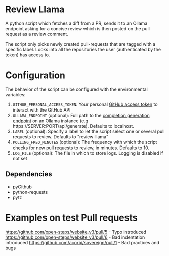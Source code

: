 # Review Llama

A python script which fetches a diff from a PR, sends it to an Ollama endpoint asking for a concise review which is then posted on the pull request as a review comment.

The script only picks newly created pull-requests that are tagged with a specific label. Looks into all the repositories the user (authenticated by the token) has access to.

# Configuration

The behavior of the script can be configured with the environmental variables:

1. `GITHUB_PERSONAL_ACCESS_TOKEN`: Your personal [GitHub access token](https://docs.github.com/en/authentication/keeping-your-account-and-data-secure/managing-your-personal-access-tokens) to interact with the GitHub API
2. `OLLAMA_ENDPOINT` (optional): Full path to the [completion generation endpoint](https://github.com/ollama/ollama/blob/main/docs/api.md#generate-a-completion) on an Ollama instance (e.g https://SERVER:PORT/api/generate). Defaults to localhost.
3. `LABEL` (optional): Specify a label to let the script select one or several pull requests to review. Defaults to "review-llama"
4. `POLLING_FREQ_MINUTES` (optional): The frequency with which the script checks for new pull requests to review, in minutes. Defaults to 10.
5. `LOG_FILE` (optional): The file in which to store logs. Logging is disabled if not set


## Dependencies

- pyGithub
- python-requests
- pytz

# Examples on test Pull requests

https://github.com/open-steps/website_v3/pull/5 - Typo introduced
https://github.com/open-steps/website_v3/pull/6 - Bad indentation introduced
https://github.com/acorbi/sovereign/pull/1 - Bad practices and bugs
